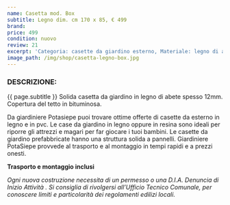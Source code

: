 ```yaml
---
name: Casetta mod. Box
subtitle: Legno dim. cm 170 x 85, € 499
brand:
price: 499
condition: nuovo
review: 21
excerpt: 'Categoria: casette da giardino esterno, Materiale: legno di abete spessore 12mm, Copertura del tetto bituminosa, Prezzo: € 499'
image_path: /img/shop/casetta-legno-box.jpg
---
```

### DESCRIZIONE:
{{ page.subtitle }}
Solida casetta da giardino in legno di abete spesso 12mm. Copertura del tetto in bituminosa.

Da giardiniere Potasiepe puoi trovare ottime offerte di casette da esterno in legno e in pvc. Le case da giardino in legno oppure in resina sono ideali per riporre gli attrezzi e magari per far giocare i tuoi bambini. Le casette da giardino prefabbricate hanno una struttura solida a pannelli. Giardiniere PotaSiepe provvede al trasporto e al montaggio in tempi rapidi e a prezzi onesti.

**Trasporto e montaggio inclusi**

*Ogni nuova costruzione necessita di un permesso o una D.I.A. Denuncia di Inizio Attività . Si consiglia di rivolgersi all’Ufficio Tecnico Comunale, per conoscere limiti e particolarità dei regolamenti edilizi locali.*
